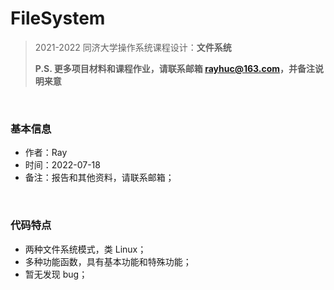 # FileSystem
> 2021-2022 同济大学操作系统课程设计：**文件系统**
>
> **P.S. 更多项目材料和课程作业，请联系邮箱 rayhuc@163.com，并备注说明来意**

<br/>

### 基本信息

- 作者：Ray
- 时间：2022-07-18
- 备注：报告和其他资料，请联系邮箱；

<br/>

### 代码特点

- 两种文件系统模式，类 Linux；
- 多种功能函数，具有基本功能和特殊功能；
- 暂无发现 bug；
